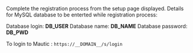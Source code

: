 Complete the registration process from the setup page displayed.
Details for MySQL database to be enterted while registration process:

Database login:    __DB_USER__
Database name:     __DB_NAME__
Database password: __DB_PWD__

To login to Mautic : `https://__DOMAIN__/s/login`